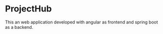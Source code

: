 # ProjectHub
This an web application developed with angular as frontend and spring boot as a backend.
